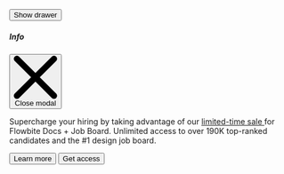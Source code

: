 <script>
    import { Drawer, Button } from 'svelte-5-ui-lib'
    import { sineIn } from 'svelte/easing';

    let transitionParamsTop = {
        y: -320,
        duration: 200,
        easing: sineIn
    };

	const drawerE = uiHelpers();
	let drawerStatusE = $state(false);
	const closeDrawerE = drawerE.close;

    $effect(() => {
		drawerStatusE = drawerE.isOpen;
	});

</script>

<div class="text-center">
	<Button onclick={drawerE.toggle}>Show drawer</Button>
</div>
<Drawer
	placement="top"
	transitionType="fly"
	width="w-full"
	drawerStatus={drawerStatusE}
	closeDrawer={closeDrawerE}
	transitionParams={transitionParamsTop}
>
	<div class="flex items-center">
		<h5
			id="drawer-label"
			class="mb-4 inline-flex items-center text-base font-semibold text-gray-500 dark:text-gray-400"
		>
			<InfoCircleSolid class="me-2.5 h-4 w-4" />Info
		</h5>
		<button
			type="button"
			onclick={closeDrawerE}
			class="ms-auto inline-flex h-8 w-8 items-center justify-center rounded-lg bg-transparent text-sm text-gray-400 hover:bg-gray-200 hover:text-gray-900 dark:hover:bg-gray-600 dark:hover:text-white"
			data-modal-hide="default-modal"
		>
			<svg
				class="h-3 w-3"
				aria-hidden="true"
				xmlns="http://www.w3.org/2000/svg"
				fill="none"
				viewBox="0 0 14 14"
			>
				<path
					stroke="currentColor"
					stroke-linecap="round"
					stroke-linejoin="round"
					stroke-width="2"
					d="m1 1 6 6m0 0 6 6M7 7l6-6M7 7l-6 6"
				/>
			</svg>
			<span class="sr-only">Close modal</span>
		</button>
	</div>
	<p class="mb-6 text-sm text-gray-500 dark:text-gray-400">
		Supercharge your hiring by taking advantage of our <a
			href="/"
			class="text-primary-600 underline hover:no-underline dark:text-primary-500"
		>
			limited-time sale
		</a>
		for Flowbite Docs + Job Board. Unlimited access to over 190K top-ranked candidates and the #1 design
		job board.
	</p>
	<div class="grid grid-cols-2 gap-4">
		<Button color="light" href="/">Learn more</Button>
		<Button href="/" btnclass="px-4">Get access <ArrowRightOutline class="ms-2 h-3.5 w-3.5" /></Button>
	</div>
</Drawer>